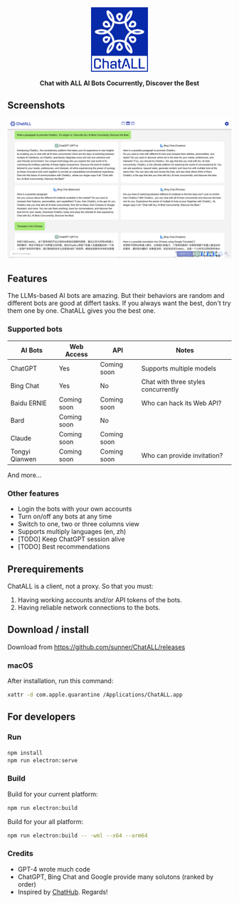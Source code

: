 <div align="center">
   <img src="src/assets/logo-cover.png" width=128></img>
   <p><strong>Chat with ALL AI Bots Cocurrently, Discover the Best</strong></p>
</div>

## Screenshots

![Screenshot](screenshots/screenshot-1.png?raw=true)

## Features

The LLMs-based AI bots are amazing. But their behaviors are random and different bots are good at differt tasks. If you always want the best, don't try them one by one. ChatALL gives you the best one.

### Supported bots

| AI Bots     | Web Access  | API         | Notes                                 |
|-------------|-------------|-------------|---------------------------------------|
| ChatGPT     | Yes         | Coming soon | Supports multiple models              |
| Bing Chat   | Yes         | No          | Chat with three styles concurrently   |
| Baidu ERNIE | Coming soon | Coming soon | Who can hack its Web API?             |
| Bard        | Coming soon | No          |                                       |
| Claude      | Coming soon | Coming soon |                                       |
| Tongyi Qianwen | Coming soon | Coming soon | Who can provide invitation? |

And more...

### Other features

* Login the bots with your own accounts
* Turn on/off any bots at any time
* Switch to one, two or three columns view
* Supports multiply languages (en, zh)
* [TODO] Keep ChatGPT session alive
* [TODO] Best recommendations

## Prerequirements

ChatALL is a client, not a proxy. So that you must:

1. Having working accounts and/or API tokens of the bots.
2. Having reliable network connections to the bots.

## Download / install


Download from https://github.com/sunner/ChatALL/releases

### macOS

After installation, run this command:

```bash
xattr -d com.apple.quarantine /Applications/ChatALL.app
```

## For developers

### Run

```bash
npm install
npm run electron:serve
```

### Build

Build for your current platform:
```bash
npm run electron:build
```

Build for your all platform:
```bash
npm run electron:build -- -wml --x64 --arm64
```

### Credits

* GPT-4 wrote much code
* ChatGPT, Bing Chat and Google provide many solutons (ranked by order)
* Inspired by [ChatHub](https://github.com/chathub-dev/chathub). Regards!
